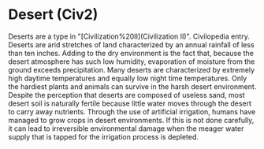# Desert (Civ2)

Deserts are a type in "[Civilization%20II](Civilization II)".
Civilopedia entry.
Deserts are arid stretches of land characterized by an annual rainfall of less than ten inches. Adding to the dry environment is the fact that, because the desert atmosphere has such low humidity, evaporation of moisture from the ground exceeds precipitation. Many deserts are characterized by extremely high daytime temperatures and equally low night time temperatures. Only the hardiest plants and animals can survive in the harsh desert environment. Despite the perception that deserts are composed of useless sand, most desert soil is naturally fertile because little water moves through the desert to carry away nutrients. Through the use of artificial irrigation, humans have managed to grow crops in desert environments. If this is not done carefully, it can lead to irreversible environmental damage when the meager water supply that is tapped for the irrigation process is depleted.